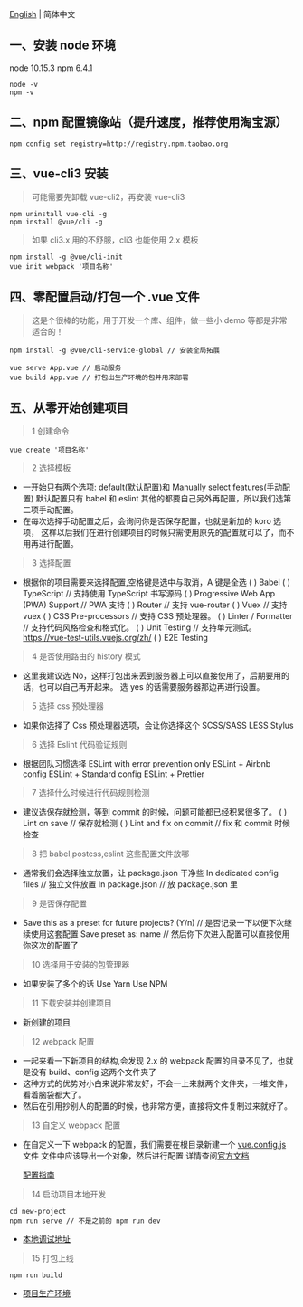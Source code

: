 [English](./vue3项目创建.md) | 简体中文

## 一、安装 node 环境

node 10.15.3
npm 6.4.1

```
node -v
npm -v
```

## 二、npm 配置镜像站（提升速度，推荐使用淘宝源）

```
npm config set registry=http://registry.npm.taobao.org
```

## 三、vue-cli3 安装

> 可能需要先卸载 vue-cli2，再安装 vue-cli3

```
npm uninstall vue-cli -g
npm install @vue/cli -g
```

> 如果 cli3.x 用的不舒服，cli3 也能使用 2.x 模板

```
npm install -g @vue/cli-init
vue init webpack '项目名称'
```

## 四、零配置启动/打包一个 .vue 文件

> 这是个很棒的功能，用于开发一个库、组件，做一些小 demo 等都是非常适合的！

```
npm install -g @vue/cli-service-global // 安装全局拓展
```

```
vue serve App.vue // 启动服务
vue build App.vue // 打包出生产环境的包并用来部署
```

## 五、从零开始创建项目

> 1 创建命令

```
vue create '项目名称'
```

> 2 选择模板

- 一开始只有两个选项: default(默认配置)和 Manually select features(手动配置)
  默认配置只有 babel 和 eslint 其他的都要自己另外再配置，所以我们选第二项手动配置。
- 在每次选择手动配置之后，会询问你是否保存配置，也就是新加的 koro 选项，
  这样以后我们在进行创建项目的时候只需使用原先的配置就可以了，而不用再进行配置。

> 3 选择配置

- 根据你的项目需要来选择配置,空格键是选中与取消，A 键是全选
  ( ) Babel
  ( ) TypeScript // 支持使用 TypeScript 书写源码
  ( ) Progressive Web App (PWA) Support // PWA 支持
  ( ) Router // 支持 vue-router
  ( ) Vuex // 支持 vuex
  ( ) CSS Pre-processors // 支持 CSS 预处理器。
  ( ) Linter / Formatter // 支持代码风格检查和格式化。
  ( ) Unit Testing // 支持单元测试。 https://vue-test-utils.vuejs.org/zh/
  ( ) E2E Testing

> 4 是否使用路由的 history 模式

- 这里我建议选 No，这样打包出来丢到服务器上可以直接使用了，后期要用的话，也可以自己再开起来。
  选 yes 的话需要服务器那边再进行设置。

> 5 选择 css 预处理器

- 如果你选择了 Css 预处理器选项，会让你选择这个
  SCSS/SASS
  LESS
  Stylus

> 6 选择 Eslint 代码验证规则

- 根据团队习惯选择
  ESLint with error prevention only
  ESLint + Airbnb config
  ESLint + Standard config
  ESLint + Prettier

> 7 选择什么时候进行代码规则检测

- 建议选保存就检测，等到 commit 的时候，问题可能都已经积累很多了。
  ( ) Lint on save // 保存就检测
  ( ) Lint and fix on commit // fix 和 commit 时候检查

> 8 把 babel,postcss,eslint 这些配置文件放哪

- 通常我们会选择独立放置，让 package.json 干净些
  In dedicated config files // 独立文件放置
  In package.json // 放 package.json 里

> 9 是否保存配置

- Save this as a preset for future projects? (Y/n) // 是否记录一下以便下次继续使用这套配置
  Save preset as: name // 然后你下次进入配置可以直接使用你这次的配置了

> 10 选择用于安装的包管理器

- 如果安装了多个的话
  Use Yarn
  Use NPM

> 11 下载安装并创建项目

- [新创建的项目](./new-project/src/App.vue)

> 12 webpack 配置

- 一起来看一下新项目的结构,会发现 2.x 的 webpack 配置的目录不见了，也就是没有 build、config 这两个文件夹了
- 这种方式的优势对小白来说非常友好，不会一上来就两个文件夹，一堆文件，看着脑袋都大了。
- 然后在引用抄别人的配置的时候，也非常方便，直接将文件复制过来就好了。

> 13 自定义 webpack 配置

- 在自定义一下 webpack 的配置，我们需要在根目录新建一个 [vue.config.js](./new-project/vue.config.js) 文件
  文件中应该导出一个对象，然后进行配置
  详情查阅[官方文档](https://cli.vuejs.org/zh/config/#vue-config-js)

  [配置指南](./vue3项目自定义webpack配置.zh-CN.md)

> 14 启动项目本地开发

```
cd new-project
npm run serve // 不是之前的 npm run dev
```

- [本地调试地址](http://localhost:8080)

> 15 打包上线

```
npm run build
```

- [项目生产环境](./new-project/dist/index.html)
